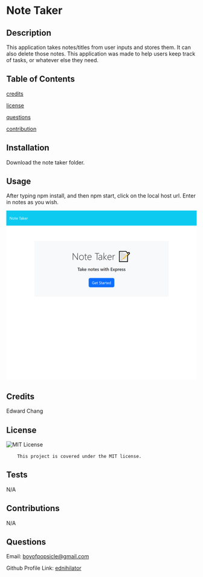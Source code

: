 # Note Taker

## Description

This application takes notes/titles from user inputs and stores them. It can also delete those notes. This application was made to help users keep track of tasks, or whatever else they need.

## Table of Contents

[credits](#credits)

[license](#license)

[questions](#questions)

[contribution](#contributions)

## Installation

Download the note taker folder.

## Usage

After typing npm install, and then npm start, click on the local host url. Enter in notes as you wish.

![alt text](./images/screenshot.png)

## Credits

Edward Chang

## License

![MIT License](https://img.shields.io/badge/license-MIT-blue.svg)

        This project is covered under the MIT license.

## Tests

N/A

## Contributions

N/A

## Questions

Email: boyofpopsicle@gmail.com

Github Profile Link: [ednihilator](https://www.github.com/ednihilator)
